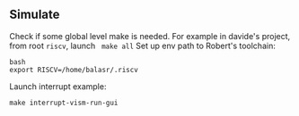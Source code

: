 ## Simulate
Check if some global level make is needed. For example in davide's project, from root ```riscv```, launch
``` make all```
Set up env path to Robert's toolchain:
```
bash
export RISCV=/home/balasr/.riscv
```
Launch interrupt example:
```
make interrupt-vism-run-gui
```
